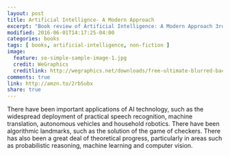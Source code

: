 ```yaml
---
layout: post
title: Artificial Intellignce- A Modern Approach
excerpt: "Book review of Artificial Intelligence: A Modern Approach 3rd Edition"
modified: 2016-06-01T14:17:25-04:00
categories: books
tags: [ books, artificial-intelligence, non-fiction ]
image:
  feature: so-simple-sample-image-1.jpg
  credit: WeGraphics
  creditlink: http://wegraphics.net/downloads/free-ultimate-blurred-background-pack/
comments: true
link: http://amzn.to/2rbSubx
share: true
---
```


There have been important applications of AI technology, such as the widespread deployment of practical speech recognition, machine translation, autonomous vehicles and household robotics. There have been algorithmic landmarks, such as the solution of the game of checkers. There has also been a great deal of theoretical progress, particularly in areas such as probabilistic reasoning, machine learning and computer vision.
